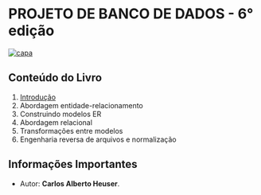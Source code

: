 # PROJETO DE BANCO DE DADOS - 6° edição

[![capa](https://images-na.ssl-images-amazon.com/images/I/51bHC5ChCtL.jpg)](https://drive.google.com/file/d/1IrX-yVTEpPykC-jv1vtAVLYNJcw2BdHA/view)

## Conteúdo do Livro

1. [Introdução](https://github.com/Darlley/ExerciciosLivros/tree/master/tecnologia/bancodedados1/capitulo1)
1. Abordagem entidade-relacionamento
1. Construindo modelos ER
1. Abordagem relacional
1. Transformações entre modelos
1. Engenharia reversa de arquivos e normalização

## Informações Importantes

- Autor: **Carlos Alberto Heuser**.

